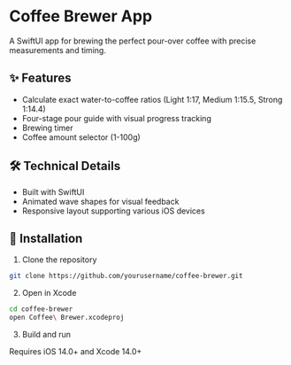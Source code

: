 # Coffee Brewer App

A SwiftUI app for brewing the perfect pour-over coffee with precise measurements and timing.

## ✨ Features

- Calculate exact water-to-coffee ratios (Light 1:17, Medium 1:15.5, Strong 1:14.4)
- Four-stage pour guide with visual progress tracking
- Brewing timer
- Coffee amount selector (1-100g)

## 🛠 Technical Details

- Built with SwiftUI
- Animated wave shapes for visual feedback
- Responsive layout supporting various iOS devices

## 📱 Installation

1. Clone the repository
```bash
git clone https://github.com/yourusername/coffee-brewer.git
```

2. Open in Xcode
```bash
cd coffee-brewer
open Coffee\ Brewer.xcodeproj
```

3. Build and run

Requires iOS 14.0+ and Xcode 14.0+

